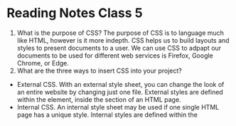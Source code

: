 # Reading Notes Class 5

1. What is the purpose of CSS? The purpose of CSS is to language much like HTML, however is it more indepth. CSS helps us to build layouts and styles to present documents to a user. We can use CSS to adpapt our documents to be used for different web services is Firefox, Google Chrome, or Edge.  
2. What are the three ways to insert CSS into your project?
  - External CSS. With an external style sheet, you can change the look of an entire website by changing just one file. External styles are defined within the <link> element, inside the <head> section of an HTML page.
  - Internal CSS. An internal style sheet may be used if one single HTML page has a unique style. Internal styles are defined within the <style> element, inside the <head> section of an HTML page.
  - Inline CSS.  An inline style may be used to apply a unique style for a single element. nline styles are defined within the "style" attribute of the relevant element.
3. Write an example of a CSS rule that would give all < p> elements red text.

< html>
< body>


< p style="color:red;">This is a paragraph.< /p>

< /body>
< /html>

  - (This would give a paragraph redt ext, I added in spaces in order for it to be seen by you!)
  
  ## Additional Information/ Questions










